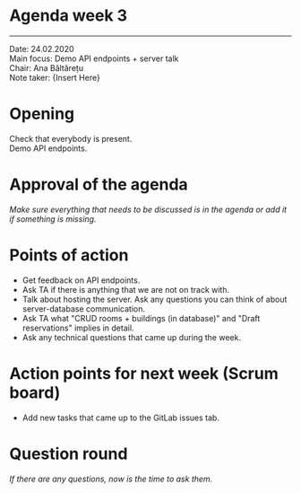 # Agenda week 3
---

Date:           24.02.2020\
Main focus:     Demo API endpoints + server talk\
Chair:          Ana Băltărețu\
Note taker:     {Insert Here}

# Opening
Check that everybody is present.\
Demo API endpoints.

# Approval of the agenda
*Make sure everything that needs to be discussed is in the agenda or add it if something is missing.*

# Points of action
 - Get feedback on API endpoints.
 - Ask TA if there is anything that we are not on track with.
 - Talk about hosting the server. Ask any questions you can think of about server-database communication.
 - Ask TA what "CRUD rooms + buildings (in database)" and "Draft reservations" implies in detail.
 - Ask any technical questions that came up during the week.

# Action points for next week (Scrum board)
 - Add new tasks that came up to the GitLab issues tab.

# Question round
*If there are any questions, now is the time to ask them.*
